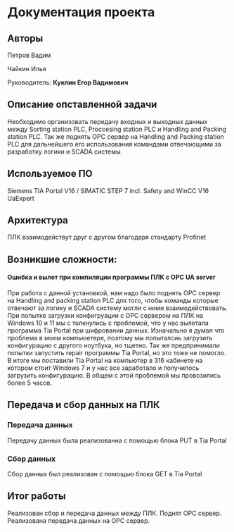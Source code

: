 # Документация проекта
## Авторы
Петров Вадим

Чайкин Илья

Руководитель: **Куклин Егор Вадимович**

## Описание опставленной задачи
Необходимо организовать передачу входных и выходных данных между Sorting station PLC, Proccesing station PLC и Handling and Packing station PLC. Так же поднять OPC сервер на Handling and Packing station PLC для дальнейшего его использования командами отвечающими за разработку логики и SCADA системы.

## Используемое ПО
Siemens TIA Portal V16 / SIMATIC STEP 7 incl. Safety and WinCC V16  
UaExpert

## Архитектура
ПЛК взаимодействут друг с другом благодаря стандарту Profinet 


## Возникшие сложности:
#### Ошибка и вылет при компиляции программы ПЛК с OPC UA server
При работа с данной установкой, нам надо было поднять OPC сервер на Handling and packing station PLC для того, чтобы команды которые отвечают за логику и SCADA систему могли с ними взаимодействовать. При попытке 
загрузки конфигруации с OPC сервером на ПЛК на Windows 10 и 11 мы с толкнулись с проблемой, что у нас вылетала программа Tia Portal при шифровании данных. Изначально я думал что проблема в моем компьюетере, поэтому мы попыталсиь загрузить конфигурацию с другого ноутбука, но тщетно. Так же предпринимали попытки запустить repair программы Tia Portal, но это тоже не помогло. В итоге мы поставили Tia Portal на компьютер в 316 кабинете на котором стоит Windows 7 и у нас все заработало и получилось загрузить конфигурацию. В общем с этой проблемой мы провозились более 5 часов.


## Передача и сбор данных на ПЛК
### Передача данных
Передачу данных была реализованна с помощью блока PUT в Tia Portal

### Сбор данных
Сбор данных был реализован с помощью блока GET в Tia Portal

## Итог работы
Реализован сбор и передача данных между ПЛК. Поднят OPC сервер. Реализована передача данных на OPC сервер. 
